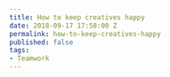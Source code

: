 ```yaml
---
title: How to keep creatives happy
date: 2018-09-17 17:58:00 Z
permalink: how-to-keep-creatives-happy
published: false
tags:
- Teamwork
---
```


